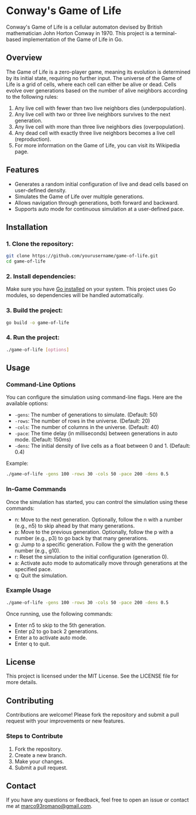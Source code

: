 # Conway's Game of Life

Conway's Game of Life is a cellular automaton devised by British mathematician John Horton Conway in 1970. This project
is a terminal-based implementation of the Game of Life in Go.

## Overview

The Game of Life is a zero-player game, meaning its evolution is determined by its initial state, requiring no further
input. The universe of the Game of Life is a grid of cells, where each cell can either be alive or dead. Cells evolve
over generations based on the number of alive neighbors according to the following rules:

1. Any live cell with fewer than two live neighbors dies (underpopulation).
2. Any live cell with two or three live neighbors survives to the next generation.
3. Any live cell with more than three live neighbors dies (overpopulation).
4. Any dead cell with exactly three live neighbors becomes a live cell (reproduction).
5. For more information on the Game of Life, you can visit its Wikipedia page.

## Features

- Generates a random initial configuration of live and dead cells based on user-defined density.
- Simulates the Game of Life over multiple generations.
- Allows navigation through generations, both forward and backward.
- Supports auto mode for continuous simulation at a user-defined pace.

## Installation

### 1. Clone the repository:

``` bash
git clone https://github.com/yourusername/game-of-life.git
cd game-of-life
```

### 2. Install dependencies:

Make sure you have [Go installed](https://golang.org/doc/install) on your system. This project uses Go modules, so
dependencies will be handled automatically.

### 3. Build the project:

``` bash
go build -o game-of-life
```

### 4. Run the project:

``` bash
./game-of-life [options]
```

## Usage

### Command-Line Options

You can configure the simulation using command-line flags. Here are the available options:

- `-gens`: The number of generations to simulate. (Default: 50)
- `-rows`: The number of rows in the universe. (Default: 20)
- `-cols`: The number of columns in the universe. (Default: 40)
- `-pace`: The time delay (in milliseconds) between generations in auto mode. (Default: 150ms)
- `-dens`: The initial density of live cells as a float between 0 and 1. (Default: 0.4)

Example:

``` bash
./game-of-life -gens 100 -rows 30 -cols 50 -pace 200 -dens 0.5
```

### In-Game Commands

Once the simulation has started, you can control the simulation using these commands:

- n: Move to the next generation. Optionally, follow the n with a number (e.g., n5) to skip ahead by that many
  generations.
- p: Move to the previous generation. Optionally, follow the p with a number (e.g., p3) to go back by that many
  generations.
- g: Jump to a specific generation. Follow the g with the generation number (e.g., g10).
- r: Reset the simulation to the initial configuration (generation 0).
- a: Activate auto mode to automatically move through generations at the specified pace.
- q: Quit the simulation.

### Example Usage

``` bash
./game-of-life -gens 100 -rows 30 -cols 50 -pace 200 -dens 0.5
```

Once running, use the following commands:

- Enter n5 to skip to the 5th generation.
- Enter p2 to go back 2 generations.
- Enter a to activate auto mode.
- Enter q to quit.

## License

This project is licensed under the MIT License. See the LICENSE file for more details.

## Contributing

Contributions are welcome! Please fork the repository and submit a pull request with your improvements or new features.

### Steps to Contribute

1. Fork the repository.
2. Create a new branch.
3. Make your changes.
4. Submit a pull request.

## Contact

If you have any questions or feedback, feel free to open an issue or contact me at [marco93romano@gmail.com](mailto://marco93romano@gmail.com).

